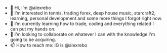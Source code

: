 - 👋 Hi, I’m @alexrebo
- 👀 I’m interested in tennis, trading forex, deep house music, starcraft2, learning, personal development and some more things I forgot right now.
- 🌱 I’m currently learning how to trade, coding and everything related I can put my hands on.
- 💞️ I’m looking to collaborate on whatever I can with the knowledge I'm going to be acquiring.
- 📫 How to reach me: IG is @alexrebo 

<!---
alexrebo/alexrebo is a ✨ special ✨ repository because its `README.md` (this file) appears on your GitHub profile.
You can click the Preview link to take a look at your changes.
--->
